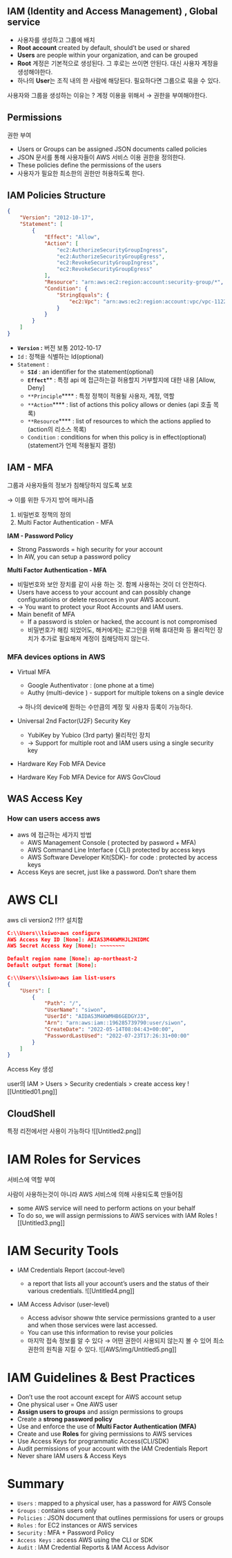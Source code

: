 ## IAM (Identity and Access Management) , Global service

- 사용자를 생성하고 그룹에 배치
- **Root account** created by default, should’t be used or shared
- **Users** are people within your organization, and can be grouped
- **Root** 계정은 기본적으로 생성된다. 그 후로는 쓰이면 안된다. 대신 사용자 계정을 생성해야한다.
- 하나의 **User**는 조직 내의 한 사람에 해당된다. 필요하다면 그룹으로 묶을 수 있다.

사용자와 그룹을 생성하는 이유는 ? 계정 이용을 위해서 → 권한을 부여해야한다.

## Permissions

권한 부여

- Users or Groups can be assigned JSON documents called policies
- JSON 문서를 통해 사용자들이 AWS 서비스 이용 권한을 정의한다.
- These policies define the permissions of the users
- 사용자가 필요한 최소한의 권한만 허용하도록 한다.

## IAM Policies Structure

```json
{
    "Version": "2012-10-17",
    "Statement": [
        {
            "Effect": "Allow",
            "Action": [
                "ec2:AuthorizeSecurityGroupIngress",
                "ec2:AuthorizeSecurityGroupEgress",
                "ec2:RevokeSecurityGroupIngress",
                "ec2:RevokeSecurityGroupEgress"
            ],
            "Resource": "arn:aws:ec2:region:account:security-group/*",
            "Condition": {
                "StringEquals": {
                    "ec2:Vpc": "arn:aws:ec2:region:account:vpc/vpc-11223344556677889"
                }
            }
        }
    ]
}
```

- **`Version` :** 버전 보통 2012-10-17
- `Id` : 정책을 식별하는 Id(optional)
- `Statement` :
    - **`SId`** : an identifier for the statement(optional)
    - **`Effect`**** : 특정 api 에 접근하는걸 허용할지 거부할지에 대한 내용 [Allow, Deny]
    - `**Principle`**** : 특정 정책이 적용될 사용자, 계정, 역할
    - `**Action`**** : list of actions this policy allows or denies (api 호출 목록)
    - `**Resource`**** : list of resources to which the actions applied to (action의 리소스 목록)
    - `Condition` : conditions for when this policy is in effect(optional) (statement가 언제 적용될지 결정)

## IAM - MFA

그룹과 사용자들의 정보가 침해당하지 않도록 보호

→ 이를 위한 두가지 방어 매커니즘

1. 비밀번호 정책의 정의
2. Multi Factor Authentication - MFA

**IAM - Password Policy**

- Strong Passwords = high security for your account
- In AW, you can setup a password policy

**Multi Factor Authentication - MFA**

- 비밀번호와 보안 장치를 같이 사용 하는 것. 함께 사용하는 것이 더 안전하다.
- Users have access to your account and can possibly change configuratioins or delete resources in your AWS account.
- → You want to protect your Root Accounts and IAM users.
- Main benefit of MFA
    - If a password is stolen or hacked, the account is not compromised
    - 비밀번호가 해킹 되었어도, 해커에게는 로그인을 위해 휴대전화 등 물리적인 장치가 추가로 필요해져 계정이 침해당하지 않는다.

### MFA devices options in AWS

- Virtual MFA
    
    - Google Authentivator : (one phone at a time)
    - Authy (multi-device ) - support for multiple tokens on a single device
    
    → 하나의 device에 원하는 수만큼의 계정 및 사용자 등록이 가능하다.
    
- Universal 2nd Factor(U2F) Security Key
    
    - YubiKey by Yubico (3rd party) 물리적인 장치
    - → Support for multiple root and IAM users using a single security key
- Hardware Key Fob MFA Device
    
- Hardware Key Fob MFA Device for AWS GovCloud
    

## WAS Access Key

### How can users access aws

- aws 에 접근하는 세가지 방법
    - AWS Management Console ( protected by pasword + MFA)
    - AWS Command Line Interface ( CLI) protected by access keys
    - AWS Software Developer Kit(SDK)- for code : protected by access keys
- Access Keys are secret, just like a password. Don’t share them

# AWS CLI

aws cli version2 !?!? 설치함

```json
C:\\Users\\lsiwo>aws configure
AWS Access Key ID [None]: AKIAS3M4KWMHJL2NIDMC
AWS Secret Access Key [None]: ~~~~~~~~
		
Default region name [None]: ap-northeast-2
Default output format [None]:

C:\\Users\\lsiwo>aws iam list-users
{
    "Users": [
        {
            "Path": "/",
            "UserName": "siwon",
            "UserId": "AIDAS3M4KWMHB6GEDGYJ3",
            "Arn": "arn:aws:iam::196285739790:user/siwon",
            "CreateDate": "2022-05-14T08:04:43+00:00",
            "PasswordLastUsed": "2022-07-23T17:26:31+00:00"
        }
    ]
}
```

Access Key 생성

user의 IAM > Users > Security credentials > create access key
![[Untitled01.png]]




## CloudShell

특정 리전에서만 사용이 가능하다
![[Untitled2.png]]

# IAM Roles for Services

서비스에 역할 부여

사람이 사용하는것이 아니라 AWS 서비스에 의해 사용되도록 만들어짐

- some AWS service will need to perform actions on your behalf
- To do so, we will assign permissions to AWS services with IAM Roles
![[Untitled3.png]]

# IAM Security Tools

- IAM Credentials Report (accout-level)
    
    - a report that lists all your account’s users and the status of their various credentials.
    ![[Untitled4.png]]
    
- IAM Access Advisor (user-level)
    
    - Access advisor showw thte service permissions granted to a user and when those services were last accessed.
    - You can use this information to revise your policies
    - 마지막 접속 정보를 알 수 있다 → 어떤 권한이 사용되지 않는지 볼 수 있어 최소권한의 원칙을 지킬 수 있다.
    ![[AWS/img/Untitled5.png]]
    

# IAM Guidelines & Best Practices

- Don’t use the root account except for AWS account setup
- One physical user = One AWS user
- **Assign users to groups** and assign permissions to groups
- Create a **strong password policy**
- Use and enforce the use of **Multi Factor Authentication (MFA)**
- Create and use **Roles** for giving permissions to AWS services
- Use Access Keys for programmatic Access(CLI/SDK)
- Audit permissions of your account with the IAM Credentials Report
- Never share IAM users & Access Keys

# Summary

- `Users` : mapped to a physical user, has a password for AWS Console
- `Groups` : contains users only
- `Policies` : JSON document that outlines permissions for users or groups
- `Roles` : for EC2 instances or AWS services
- `Security` : MFA + Password Policy
- `Access Keys` : access AWS using the CLI or SDK
- `Audit` : IAM Credential Reports & IAM Access Advisor